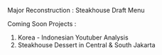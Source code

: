 Major Reconstruction : Steakhouse Draft Menu

Coming Soon Projects :
1. Korea - Indonesian Youtuber Analysis
2. Steakhouse Dessert in Central & South Jakarta
